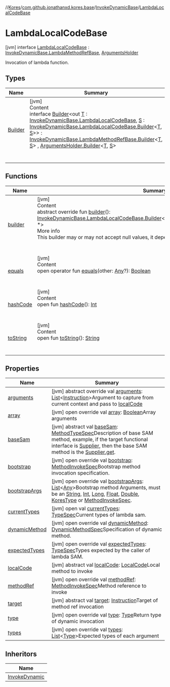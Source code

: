 //[Kores](../../../index.md)/[com.github.jonathanxd.kores.base](../../index.md)/[InvokeDynamicBase](../index.md)/[LambdaLocalCodeBase](index.md)



# LambdaLocalCodeBase  
 [jvm] interface [LambdaLocalCodeBase](index.md) : [InvokeDynamicBase.LambdaMethodRefBase](../-lambda-method-ref-base/index.md), [ArgumentsHolder](../../-arguments-holder/index.md)

Invocation of lambda function.

   


## Types  
  
|  Name|  Summary| 
|---|---|
| <a name="com.github.jonathanxd.kores.base/InvokeDynamicBase.LambdaLocalCodeBase.Builder///PointingToDeclaration/"></a>[Builder](-builder/index.md)| <a name="com.github.jonathanxd.kores.base/InvokeDynamicBase.LambdaLocalCodeBase.Builder///PointingToDeclaration/"></a>[jvm]  <br>Content  <br>interface [Builder](-builder/index.md)<out [T](-builder/index.md) : [InvokeDynamicBase.LambdaLocalCodeBase](index.md), [S](-builder/index.md) : [InvokeDynamicBase.LambdaLocalCodeBase.Builder](-builder/index.md)<[T](-builder/index.md), [S](-builder/index.md)>> : [InvokeDynamicBase.LambdaMethodRefBase.Builder](../-lambda-method-ref-base/-builder/index.md)<[T](-builder/index.md), [S](-builder/index.md)> , [ArgumentsHolder.Builder](../../-arguments-holder/-builder/index.md)<[T](-builder/index.md), [S](-builder/index.md)>   <br><br><br>


## Functions  
  
|  Name|  Summary| 
|---|---|
| <a name="com.github.jonathanxd.kores.base/InvokeDynamicBase.LambdaLocalCodeBase/builder/#/PointingToDeclaration/"></a>[builder](builder.md)| <a name="com.github.jonathanxd.kores.base/InvokeDynamicBase.LambdaLocalCodeBase/builder/#/PointingToDeclaration/"></a>[jvm]  <br>Content  <br>abstract override fun [builder](builder.md)(): [InvokeDynamicBase.LambdaLocalCodeBase.Builder](-builder/index.md)<[InvokeDynamicBase.LambdaLocalCodeBase](index.md), *>  <br>More info  <br>This builder may or may not accept null values, it depends on implementation.  <br><br><br>
| <a name="kotlin/Any/equals/#kotlin.Any?/PointingToDeclaration/"></a>[equals](../../../com.github.jonathanxd.kores.util/-simple-resolver/index.md#%5Bkotlin%2FAny%2Fequals%2F%23kotlin.Any%3F%2FPointingToDeclaration%2F%5D%2FFunctions%2F-1211764316)| <a name="kotlin/Any/equals/#kotlin.Any?/PointingToDeclaration/"></a>[jvm]  <br>Content  <br>open operator fun [equals](../../../com.github.jonathanxd.kores.util/-simple-resolver/index.md#%5Bkotlin%2FAny%2Fequals%2F%23kotlin.Any%3F%2FPointingToDeclaration%2F%5D%2FFunctions%2F-1211764316)(other: [Any](https://kotlinlang.org/api/latest/jvm/stdlib/kotlin/-any/index.html)?): [Boolean](https://kotlinlang.org/api/latest/jvm/stdlib/kotlin/-boolean/index.html)  <br><br><br>
| <a name="kotlin/Any/hashCode/#/PointingToDeclaration/"></a>[hashCode](../../../com.github.jonathanxd.kores.util/-simple-resolver/index.md#%5Bkotlin%2FAny%2FhashCode%2F%23%2FPointingToDeclaration%2F%5D%2FFunctions%2F-1211764316)| <a name="kotlin/Any/hashCode/#/PointingToDeclaration/"></a>[jvm]  <br>Content  <br>open fun [hashCode](../../../com.github.jonathanxd.kores.util/-simple-resolver/index.md#%5Bkotlin%2FAny%2FhashCode%2F%23%2FPointingToDeclaration%2F%5D%2FFunctions%2F-1211764316)(): [Int](https://kotlinlang.org/api/latest/jvm/stdlib/kotlin/-int/index.html)  <br><br><br>
| <a name="kotlin/Any/toString/#/PointingToDeclaration/"></a>[toString](../../../com.github.jonathanxd.kores.util/-simple-resolver/index.md#%5Bkotlin%2FAny%2FtoString%2F%23%2FPointingToDeclaration%2F%5D%2FFunctions%2F-1211764316)| <a name="kotlin/Any/toString/#/PointingToDeclaration/"></a>[jvm]  <br>Content  <br>open fun [toString](../../../com.github.jonathanxd.kores.util/-simple-resolver/index.md#%5Bkotlin%2FAny%2FtoString%2F%23%2FPointingToDeclaration%2F%5D%2FFunctions%2F-1211764316)(): [String](https://kotlinlang.org/api/latest/jvm/stdlib/kotlin/-string/index.html)  <br><br><br>


## Properties  
  
|  Name|  Summary| 
|---|---|
| <a name="com.github.jonathanxd.kores.base/InvokeDynamicBase.LambdaLocalCodeBase/arguments/#/PointingToDeclaration/"></a>[arguments](arguments.md)| <a name="com.github.jonathanxd.kores.base/InvokeDynamicBase.LambdaLocalCodeBase/arguments/#/PointingToDeclaration/"></a> [jvm] abstract override val [arguments](arguments.md): [List](https://kotlinlang.org/api/latest/jvm/stdlib/kotlin.collections/-list/index.html)<[Instruction](../../../com.github.jonathanxd.kores/-instruction/index.md)>Argument to capture from current context and pass to [localCode](local-code.md)   <br>
| <a name="com.github.jonathanxd.kores.base/InvokeDynamicBase.LambdaLocalCodeBase/array/#/PointingToDeclaration/"></a>[array](array.md)| <a name="com.github.jonathanxd.kores.base/InvokeDynamicBase.LambdaLocalCodeBase/array/#/PointingToDeclaration/"></a> [jvm] open override val [array](array.md): [Boolean](https://kotlinlang.org/api/latest/jvm/stdlib/kotlin/-boolean/index.html)Array arguments   <br>
| <a name="com.github.jonathanxd.kores.base/InvokeDynamicBase.LambdaLocalCodeBase/baseSam/#/PointingToDeclaration/"></a>[baseSam](index.md#%5Bcom.github.jonathanxd.kores.base%2FInvokeDynamicBase.LambdaLocalCodeBase%2FbaseSam%2F%23%2FPointingToDeclaration%2F%5D%2FProperties%2F-1211764316)| <a name="com.github.jonathanxd.kores.base/InvokeDynamicBase.LambdaLocalCodeBase/baseSam/#/PointingToDeclaration/"></a> [jvm] abstract val [baseSam](index.md#%5Bcom.github.jonathanxd.kores.base%2FInvokeDynamicBase.LambdaLocalCodeBase%2FbaseSam%2F%23%2FPointingToDeclaration%2F%5D%2FProperties%2F-1211764316): [MethodTypeSpec](../../../com.github.jonathanxd.kores.common/-method-type-spec/index.md)Description of base SAM method, example, if the target functional interface is [Supplier](https://docs.oracle.com/javase/8/docs/api/java/util/function/Supplier.html), then the base SAM method is the [Supplier.get](https://docs.oracle.com/javase/8/docs/api/java/util/function/Supplier.html#get--).   <br>
| <a name="com.github.jonathanxd.kores.base/InvokeDynamicBase.LambdaLocalCodeBase/bootstrap/#/PointingToDeclaration/"></a>[bootstrap](index.md#%5Bcom.github.jonathanxd.kores.base%2FInvokeDynamicBase.LambdaLocalCodeBase%2Fbootstrap%2F%23%2FPointingToDeclaration%2F%5D%2FProperties%2F-1211764316)| <a name="com.github.jonathanxd.kores.base/InvokeDynamicBase.LambdaLocalCodeBase/bootstrap/#/PointingToDeclaration/"></a> [jvm] open override val [bootstrap](index.md#%5Bcom.github.jonathanxd.kores.base%2FInvokeDynamicBase.LambdaLocalCodeBase%2Fbootstrap%2F%23%2FPointingToDeclaration%2F%5D%2FProperties%2F-1211764316): [MethodInvokeSpec](../../../com.github.jonathanxd.kores.common/-method-invoke-spec/index.md)Bootstrap method invocation specification.   <br>
| <a name="com.github.jonathanxd.kores.base/InvokeDynamicBase.LambdaLocalCodeBase/bootstrapArgs/#/PointingToDeclaration/"></a>[bootstrapArgs](index.md#%5Bcom.github.jonathanxd.kores.base%2FInvokeDynamicBase.LambdaLocalCodeBase%2FbootstrapArgs%2F%23%2FPointingToDeclaration%2F%5D%2FProperties%2F-1211764316)| <a name="com.github.jonathanxd.kores.base/InvokeDynamicBase.LambdaLocalCodeBase/bootstrapArgs/#/PointingToDeclaration/"></a> [jvm] open override val [bootstrapArgs](index.md#%5Bcom.github.jonathanxd.kores.base%2FInvokeDynamicBase.LambdaLocalCodeBase%2FbootstrapArgs%2F%23%2FPointingToDeclaration%2F%5D%2FProperties%2F-1211764316): [List](https://kotlinlang.org/api/latest/jvm/stdlib/kotlin.collections/-list/index.html)<[Any](https://kotlinlang.org/api/latest/jvm/stdlib/kotlin/-any/index.html)>Bootstrap method Arguments, must be an [String](https://kotlinlang.org/api/latest/jvm/stdlib/kotlin/-string/index.html), [Int](https://kotlinlang.org/api/latest/jvm/stdlib/kotlin/-int/index.html), [Long](https://kotlinlang.org/api/latest/jvm/stdlib/kotlin/-long/index.html), [Float](https://kotlinlang.org/api/latest/jvm/stdlib/kotlin/-float/index.html), [Double](https://kotlinlang.org/api/latest/jvm/stdlib/kotlin/-double/index.html), [KoresType](../../../com.github.jonathanxd.kores.type/-kores-type/index.md) or [MethodInvokeSpec](../../../com.github.jonathanxd.kores.common/-method-invoke-spec/index.md).   <br>
| <a name="com.github.jonathanxd.kores.base/InvokeDynamicBase.LambdaLocalCodeBase/currentTypes/#/PointingToDeclaration/"></a>[currentTypes](index.md#%5Bcom.github.jonathanxd.kores.base%2FInvokeDynamicBase.LambdaLocalCodeBase%2FcurrentTypes%2F%23%2FPointingToDeclaration%2F%5D%2FProperties%2F-1211764316)| <a name="com.github.jonathanxd.kores.base/InvokeDynamicBase.LambdaLocalCodeBase/currentTypes/#/PointingToDeclaration/"></a> [jvm] open val [currentTypes](index.md#%5Bcom.github.jonathanxd.kores.base%2FInvokeDynamicBase.LambdaLocalCodeBase%2FcurrentTypes%2F%23%2FPointingToDeclaration%2F%5D%2FProperties%2F-1211764316): [TypeSpec](../../-type-spec/index.md)Current types of lambda sam.   <br>
| <a name="com.github.jonathanxd.kores.base/InvokeDynamicBase.LambdaLocalCodeBase/dynamicMethod/#/PointingToDeclaration/"></a>[dynamicMethod](index.md#%5Bcom.github.jonathanxd.kores.base%2FInvokeDynamicBase.LambdaLocalCodeBase%2FdynamicMethod%2F%23%2FPointingToDeclaration%2F%5D%2FProperties%2F-1211764316)| <a name="com.github.jonathanxd.kores.base/InvokeDynamicBase.LambdaLocalCodeBase/dynamicMethod/#/PointingToDeclaration/"></a> [jvm] open override val [dynamicMethod](index.md#%5Bcom.github.jonathanxd.kores.base%2FInvokeDynamicBase.LambdaLocalCodeBase%2FdynamicMethod%2F%23%2FPointingToDeclaration%2F%5D%2FProperties%2F-1211764316): [DynamicMethodSpec](../../../com.github.jonathanxd.kores.common/-dynamic-method-spec/index.md)Specification of dynamic method.   <br>
| <a name="com.github.jonathanxd.kores.base/InvokeDynamicBase.LambdaLocalCodeBase/expectedTypes/#/PointingToDeclaration/"></a>[expectedTypes](expected-types.md)| <a name="com.github.jonathanxd.kores.base/InvokeDynamicBase.LambdaLocalCodeBase/expectedTypes/#/PointingToDeclaration/"></a> [jvm] open override val [expectedTypes](expected-types.md): [TypeSpec](../../-type-spec/index.md)Types expected by the caller of lambda SAM.   <br>
| <a name="com.github.jonathanxd.kores.base/InvokeDynamicBase.LambdaLocalCodeBase/localCode/#/PointingToDeclaration/"></a>[localCode](local-code.md)| <a name="com.github.jonathanxd.kores.base/InvokeDynamicBase.LambdaLocalCodeBase/localCode/#/PointingToDeclaration/"></a> [jvm] abstract val [localCode](local-code.md): [LocalCode](../../-local-code/index.md)Local method to invoke   <br>
| <a name="com.github.jonathanxd.kores.base/InvokeDynamicBase.LambdaLocalCodeBase/methodRef/#/PointingToDeclaration/"></a>[methodRef](method-ref.md)| <a name="com.github.jonathanxd.kores.base/InvokeDynamicBase.LambdaLocalCodeBase/methodRef/#/PointingToDeclaration/"></a> [jvm] open override val [methodRef](method-ref.md): [MethodInvokeSpec](../../../com.github.jonathanxd.kores.common/-method-invoke-spec/index.md)Method reference to invoke   <br>
| <a name="com.github.jonathanxd.kores.base/InvokeDynamicBase.LambdaLocalCodeBase/target/#/PointingToDeclaration/"></a>[target](index.md#%5Bcom.github.jonathanxd.kores.base%2FInvokeDynamicBase.LambdaLocalCodeBase%2Ftarget%2F%23%2FPointingToDeclaration%2F%5D%2FProperties%2F-1211764316)| <a name="com.github.jonathanxd.kores.base/InvokeDynamicBase.LambdaLocalCodeBase/target/#/PointingToDeclaration/"></a> [jvm] abstract val [target](index.md#%5Bcom.github.jonathanxd.kores.base%2FInvokeDynamicBase.LambdaLocalCodeBase%2Ftarget%2F%23%2FPointingToDeclaration%2F%5D%2FProperties%2F-1211764316): [Instruction](../../../com.github.jonathanxd.kores/-instruction/index.md)Target of method ref invocation   <br>
| <a name="com.github.jonathanxd.kores.base/InvokeDynamicBase.LambdaLocalCodeBase/type/#/PointingToDeclaration/"></a>[type](index.md#%5Bcom.github.jonathanxd.kores.base%2FInvokeDynamicBase.LambdaLocalCodeBase%2Ftype%2F%23%2FPointingToDeclaration%2F%5D%2FProperties%2F-1211764316)| <a name="com.github.jonathanxd.kores.base/InvokeDynamicBase.LambdaLocalCodeBase/type/#/PointingToDeclaration/"></a> [jvm] open override val [type](index.md#%5Bcom.github.jonathanxd.kores.base%2FInvokeDynamicBase.LambdaLocalCodeBase%2Ftype%2F%23%2FPointingToDeclaration%2F%5D%2FProperties%2F-1211764316): [Type](https://docs.oracle.com/javase/8/docs/api/java/lang/reflect/Type.html)Return type of dynamic invocation   <br>
| <a name="com.github.jonathanxd.kores.base/InvokeDynamicBase.LambdaLocalCodeBase/types/#/PointingToDeclaration/"></a>[types](index.md#%5Bcom.github.jonathanxd.kores.base%2FInvokeDynamicBase.LambdaLocalCodeBase%2Ftypes%2F%23%2FPointingToDeclaration%2F%5D%2FProperties%2F-1211764316)| <a name="com.github.jonathanxd.kores.base/InvokeDynamicBase.LambdaLocalCodeBase/types/#/PointingToDeclaration/"></a> [jvm] open override val [types](index.md#%5Bcom.github.jonathanxd.kores.base%2FInvokeDynamicBase.LambdaLocalCodeBase%2Ftypes%2F%23%2FPointingToDeclaration%2F%5D%2FProperties%2F-1211764316): [List](https://kotlinlang.org/api/latest/jvm/stdlib/kotlin.collections/-list/index.html)<[Type](https://docs.oracle.com/javase/8/docs/api/java/lang/reflect/Type.html)>Expected types of each argument   <br>


## Inheritors  
  
|  Name| 
|---|
| <a name="com.github.jonathanxd.kores.base/InvokeDynamic.LambdaLocalCode///PointingToDeclaration/"></a>[InvokeDynamic](../../-invoke-dynamic/-lambda-local-code/index.md)

